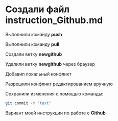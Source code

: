 # Создали файл instruction_Github.md

Выполнили команду **push**

Выполнили команду **pull**

Создали ветку **newgithub**

Удалили ветку **newgithub** через браузер

Добавил локальный конфликт

Разрешили конфликт редактированием вручную

Сохранили изменения с помощью команды: 
```sh
git commit -m "text"
```

Вариант моей инструкции по работе с **Github**



